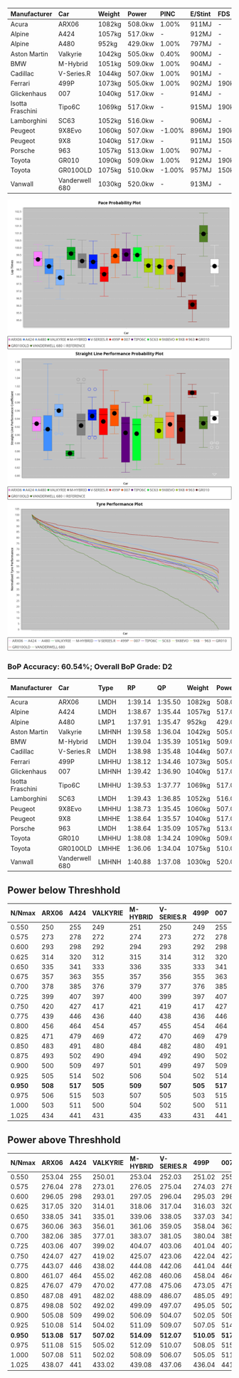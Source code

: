 | Manufacturer     | Car            | Weight | Power   | PINC    | E/Stint | FDS     |
|:-|:-|:-|:-|:-|:-|:-|
| Acura            | ARX06          | 1082kg | 508.0kw | 1.00%   | 911MJ   |    -    |
| Alpine           | A424           | 1057kg | 517.0kw |    -    | 912MJ   |    -    |
| Alpine           | A480           | 952kg  | 429.0kw | 1.00%   | 797MJ   |    -    |
| Aston Martin     | Valkyrie       | 1042kg | 505.0kw | 0.40%   | 900MJ   |    -    |
| BMW              | M-Hybrid       | 1051kg | 509.0kw | 1.00%   | 904MJ   |    -    |
| Cadillac         | V-Series.R     | 1044kg | 507.0kw | 1.00%   | 901MJ   |    -    |
| Ferrari          | 499P           | 1073kg | 505.0kw | 1.00%   | 902MJ   | 190kph  |
| Glickenhaus      | 007            | 1040kg | 517.0kw |    -    | 914MJ   |    -    |
| Isotta Fraschini | Tipo6C         | 1069kg | 517.0kw |    -    | 915MJ   | 190kph  |
| Lamborghini      | SC63           | 1052kg | 516.0kw |    -    | 906MJ   |    -    |
| Peugeot          | 9X8Evo         | 1060kg | 507.0kw | -1.00%  | 896MJ   | 190kph  |
| Peugeot          | 9X8            | 1040kg | 517.0kw |    -    | 911MJ   | 150kph  |
| Porsche          | 963            | 1057kg | 513.0kw | 1.00%   | 907MJ   |    -    |
| Toyota           | GR010          | 1090kg | 509.0kw | 1.00%   | 912MJ   | 190kph  |
| Toyota           | GR010OLD       | 1075kg | 510.0kw | -1.00%  | 957MJ   | 150kph  |
| Vanwall          | Vanderwell 680 | 1030kg | 520.0kw |    -    | 913MJ   |    -    |

![PACECHART](./IMG/ACOMETHOD.png)
![STRAIGHTLINEPERFORMANCECHART](./IMG/ACOMETHOD_sp.png)
![TYREPERFORMANCECHART](./IMG/ACOMETHOD_tw.png)

### BoP Accuracy: 60.54%; Overall BoP Grade: D2
| Manufacturer     | Car            | Type  | RP      | QP      | Weight | Power¹  | Threshhold | PINC    | Power²   | E/Stint | AVG Vmax  | FDS     | RDLC | L/Stint | BOP-Grade | Model Accuracy | Model Points | Match%  | SimDiff |
|:-|:-|:-|:-|:-|:-|:-|:-|:-|:-|:-|:-|:-|:-|:-|:-|:-|:-|:-|:-|
| Acura            | ARX06          | LMDH  | 1:39.14 | 1:35.50 | 1082kg | 508.0kw | 210.0kph   | 1.00%   | 513.10kw |  911MJ  | 297.46kph |    -    | 1.00 | 29      | +B2       | 100.00%        | 996          | 84.41%  | #       |
| Alpine           | A424           | LMDH  | 1:38.67 | 1:35.44 | 1057kg | 517.0kw | 210.0kph   |    -    | 517.00kw |  912MJ  | 297.13kph |    -    | 1.02 | 29      | ~A1       | 99.37%         | 2056         | 96.49%  | #       |
| Alpine           | A480           | LMP1  | 1:37.91 | 1:35.47 |  952kg | 429.0kw | 210.0kph   | 1.00%   | 433.30kw |  797MJ  | 301.48kph |    -    | 0.97 | 27      | -E2       | 96.76%         | 1135         | 54.50%  | +0.21   |
| Aston Martin     | Valkyrie       | LMHNH | 1:39.58 | 1:36.04 | 1042kg | 505.0kw | 210.0kph   | 0.40%   | 507.00kw |  900MJ  | 286.97kph |    -    | 1.05 | 29      | +Ω1       | 100.00%        | 247          | 41.12%  | #       |
| BMW              | M-Hybrid       | LMDH  | 1:39.04 | 1:35.39 | 1051kg | 509.0kw | 210.0kph   | 1.00%   | 514.10kw |  904MJ  | 299.32kph |    -    | 1.02 | 29      | +A2       | 99.20%         | 3081         | 92.45%  | #       |
| Cadillac         | V-Series.R     | LMDH  | 1:38.98 | 1:35.48 | 1044kg | 507.0kw | 210.0kph   | 1.00%   | 512.10kw |  901MJ  | 301.24kph |    -    | 1.02 | 29      | +B1       | 99.22%         | 5358         | 86.80%  | #       |
| Ferrari          | 499P           | LMHHU | 1:38.12 | 1:34.46 | 1073kg | 505.0kw | 210.0kph   | 1.00%   | 510.10kw |  902MJ  | 298.64kph | 190kph  | 1.03 | 29      | -D1       | 99.93%         | 6954         | 65.32%  | #       |
| Glickenhaus      | 007            | LMHNH | 1:39.42 | 1:36.90 | 1040kg | 517.0kw | 210.0kph   |    -    | 517.00kw |  914MJ  | 304.29kph |    -    | 0.95 | 29      | +D2       | 94.07%         | 2174         | 61.91%  | +0.08   |
| Isotta Fraschini | Tipo6C         | LMHHU | 1:39.53 | 1:37.77 | 1069kg | 517.0kw | 210.0kph   |    -    | 517.00kw |  915MJ  | 295.07kph | 190kph  | 1.06 | 29      | +Ω1       | 97.73%         | 129          | 36.95%  | #       |
| Lamborghini      | SC63           | LMDH  | 1:39.43 | 1:36.85 | 1052kg | 516.0kw | 210.0kph   |    -    | 516.00kw |  906MJ  | 295.49kph |    -    | 1.06 | 29      | +C2       | 100.00%        | 784          | 72.91%  | #       |
| Peugeot          | 9X8Evo         | LMHHU | 1:38.73 | 1:35.45 | 1060kg | 507.0kw | 210.0kph   | -1.00%  | 501.90kw |  896MJ  | 308.46kph | 190kph  | 0.99 | 29      | ~A1       | 100.00%        | 1458         | 95.49%  | #       |
| Peugeot          | 9X8            | LMHHE | 1:38.64 | 1:35.57 | 1040kg | 517.0kw | 210.0kph   |    -    | 517.00kw |  911MJ  | 297.36kph | 150kph  | 1.04 | 29      | ~A1       | 98.36%         | 4506         | 95.25%  | +0.07   |
| Porsche          | 963            | LMDH  | 1:38.64 | 1:35.09 | 1057kg | 513.0kw | 210.0kph   | 1.00%   | 518.10kw |  907MJ  | 299.06kph |    -    | 1.01 | 29      | -A2       | 99.87%         | 14199        | 94.17%  | #       |
| Toyota           | GR010          | LMHHU | 1:38.08 | 1:34.24 | 1090kg | 509.0kw | 210.0kph   | 1.00%   | 514.10kw |  912MJ  | 294.87kph | 190kph  | 1.02 | 29      | -D2       | 99.92%         | 5012         | 63.32%  | #       |
| Toyota           | GR010OLD       | LMHHE | 1:36.06 | 1:34.04 | 1075kg | 510.0kw | 210.0kph   | -1.00%  | 504.90kw |  957MJ  | 309.29kph | 150kph  | 1.01 | 29      | -Ω2       | 100.00%        | 351          | -69.39% | +2.21   |
| Vanwall          | Vanderwell 680 | LMHNH | 1:40.88 | 1:37.08 | 1030kg | 520.0kw | 210.0kph   |    -    | 520.00kw |  913MJ  | 301.13kph |    -    | 1.01 | 29      | +Ω2       | 95.37%         | 639          | -3.09%  | -0.03   |

## Power below Threshhold
| N/Nmax    | ARX06   | A424    | VALKYRIE | M-HYBRID | V-SERIES.R | 499P    | 007     | TIPO6C  | SC63    | 9X8EVO  | 9X8     | 963     | GR010   | GR010OLD | VANDERWELL 680 | ​     | RPM      | A480       |
|:-|:-|:-|:-|:-|:-|:-|:-|:-|:-|:-|:-|:-|:-|:-|:-|:-|:-|:-|
|  0.550    |  250    |  255    |  249     |  251     |  250       |  249    |  255    |  255    |  254    |  250    |  255    |  253    |  251    |  251     |  256           |  ​    |   --     |  0.00      |
|  0.575    |  273    |  278    |  272     |  274     |  273       |  272    |  278    |  278    |  277    |  273    |  278    |  276    |  274    |  274     |  279           |  ​    |   --     |  0.00      |
|  0.600    |  293    |  298    |  292     |  294     |  293       |  292    |  298    |  298    |  298    |  293    |  298    |  296    |  294    |  295     |  300           |  ​    |   --     |  0.00      |
|  0.625    |  314    |  320    |  312     |  315     |  314       |  312    |  320    |  320    |  319    |  314    |  320    |  317    |  315    |  316     |  322           |  ​    |   --     |  0.00      |
|  0.650    |  335    |  341    |  333     |  336     |  335       |  333    |  341    |  341    |  340    |  335    |  341    |  338    |  336    |  337     |  343           |  ​    |   --     |  0.00      |
|  0.675    |  357    |  363    |  355     |  357     |  356       |  355    |  363    |  363    |  362    |  356    |  363    |  360    |  357    |  358     |  365           |  ​    |   --     |  0.00      |
|  0.700    |  378    |  385    |  376     |  379     |  377       |  376    |  385    |  385    |  384    |  377    |  385    |  382    |  379    |  380     |  387           |  ​    |   --     |  0.00      |
|  0.725    |  399    |  407    |  397     |  400     |  399       |  397    |  407    |  407    |  406    |  399    |  407    |  403    |  400    |  401     |  409           |  ​    |   --     |  0.00      |
|  0.750    |  420    |  427    |  417     |  421     |  419       |  417    |  427    |  427    |  427    |  419    |  427    |  424    |  421    |  422     |  430           |  ​    |   --     |  0.00      |
|  0.775    |  439    |  446    |  436     |  440     |  438       |  436    |  446    |  446    |  446    |  438    |  446    |  443    |  440    |  441     |  449           |  ​    |  5000    |  253.19    |
|  0.800    |  456    |  464    |  454     |  457     |  455       |  454    |  464    |  464    |  463    |  455    |  464    |  461    |  457    |  458     |  467           |  ​    |  5500    |  298.23    |
|  0.825    |  471    |  479    |  469     |  472     |  470       |  469    |  479    |  479    |  478    |  470    |  479    |  476    |  472    |  473     |  482           |  ​    |  6000    |  333.26    |
|  0.850    |  483    |  491    |  480     |  484     |  482       |  480    |  491    |  491    |  490    |  482    |  491    |  487    |  484    |  485     |  494           |  ​    |  6500    |  377.29    |
|  0.875    |  493    |  502    |  490     |  494     |  492       |  490    |  502    |  502    |  501    |  492    |  502    |  498    |  494    |  495     |  505           |  ​    |  7000    |  421.32    |
|  0.900    |  500    |  509    |  497     |  501     |  499       |  497    |  509    |  509    |  508    |  499    |  509    |  505    |  501    |  502     |  512           |  ​    |  7500    |  431.33    |
|  0.925    |  505    |  514    |  502     |  506     |  504       |  502    |  514    |  514    |  513    |  504    |  514    |  510    |  506    |  507     |  517           |  ​    |  8000    |  427.33    |
| **0.950** | **508** | **517** | **505**  | **509**  | **507**    | **505** | **517** | **517** | **516** | **507** | **517** | **513** | **509** | **510**  | **520**        | **​** | **8500** | **430.33** |
|  0.975    |  506    |  515    |  503     |  507     |  505       |  503    |  515    |  515    |  514    |  505    |  515    |  511    |  507    |  508     |  518           |  ​    |  9000    |  215.17    |
|  1.000    |  503    |  511    |  500     |  504     |  502       |  500    |  511    |  511    |  510    |  502    |  511    |  507    |  504    |  505     |  514           |  ​    |   --     |  0.00      |
|  1.025    |  434    |  441    |  431     |  435     |  433       |  431    |  441    |  441    |  441    |  433    |  441    |  438    |  435    |  436     |  444           |  ​    |   --     |  0.00      |

## Power above Threshhold
| N/Nmax    | ARX06      | A424    | VALKYRIE   | M-HYBRID   | V-SERIES.R | 499P       | 007     | TIPO6C  | SC63    | 9X8EVO     | 9X8     | 963        | GR010      | GR010OLD   | VANDERWELL 680 | ​     | RPM      | A480       |
|:-|:-|:-|:-|:-|:-|:-|:-|:-|:-|:-|:-|:-|:-|:-|:-|:-|:-|:-|
|  0.550    |  253.04    |  255    |  250.01    |  253.04    |  252.03    |  251.02    |  255    |  255    |  254    |  247.46    |  255    |  255.06    |  253.04    |  248.44    |  256           |  ​    |   --     |  0.00      |
|  0.575    |  276.04    |  278    |  273.01    |  276.05    |  275.04    |  274.03    |  278    |  278    |  277    |  270.50    |  278    |  278.07    |  276.05    |  271.48    |  279           |  ​    |   --     |  0.00      |
|  0.600    |  296.05    |  298    |  293.01    |  297.05    |  296.04    |  295.03    |  298    |  298    |  298    |  290.54    |  298    |  299.08    |  297.05    |  291.52    |  300           |  ​    |   --     |  0.00      |
|  0.625    |  317.05    |  320    |  314.01    |  318.06    |  317.04    |  316.03    |  320    |  320    |  319    |  310.58    |  320    |  321.08    |  318.06    |  312.56    |  322           |  ​    |   --     |  0.00      |
|  0.650    |  338.05    |  341    |  335.01    |  339.06    |  338.05    |  337.03    |  341    |  341    |  340    |  331.61    |  341    |  342.09    |  339.06    |  333.59    |  343           |  ​    |   --     |  0.00      |
|  0.675    |  360.06    |  363    |  356.01    |  361.06    |  359.05    |  358.04    |  363    |  363    |  362    |  352.65    |  363    |  364.09    |  361.06    |  354.63    |  365           |  ​    |   --     |  0.00      |
|  0.700    |  382.06    |  385    |  377.01    |  383.07    |  381.05    |  380.04    |  385    |  385    |  384    |  373.69    |  385    |  386.10    |  383.07    |  375.67    |  387           |  ​    |   --     |  0.00      |
|  0.725    |  403.06    |  407    |  399.02    |  404.07    |  403.06    |  401.04    |  407    |  407    |  406    |  394.73    |  407    |  407.10    |  404.07    |  396.71    |  409           |  ​    |   --     |  0.00      |
|  0.750    |  424.07    |  427    |  419.02    |  425.07    |  423.06    |  422.04    |  427    |  427    |  427    |  414.77    |  427    |  428.11    |  425.07    |  416.74    |  430           |  ​    |   --     |  0.00      |
|  0.775    |  443.07    |  446    |  438.02    |  444.08    |  442.06    |  441.04    |  446    |  446    |  446    |  433.80    |  446    |  447.11    |  444.08    |  435.78    |  449           |  ​    |  5000    |  253.19    |
|  0.800    |  461.07    |  464    |  455.02    |  462.08    |  460.06    |  458.04    |  464    |  464    |  463    |  450.84    |  464    |  465.12    |  462.08    |  453.81    |  467           |  ​    |  5500    |  298.23    |
|  0.825    |  476.07    |  479    |  470.02    |  477.08    |  475.06    |  473.05    |  479    |  479    |  478    |  465.86    |  479    |  480.12    |  477.08    |  468.84    |  482           |  ​    |  6000    |  333.26    |
|  0.850    |  487.08    |  491    |  482.02    |  488.09    |  486.07    |  485.05    |  491    |  491    |  490    |  476.88    |  491    |  492.12    |  488.09    |  479.86    |  494           |  ​    |  6500    |  377.29    |
|  0.875    |  498.08    |  502    |  492.02    |  499.09    |  497.07    |  495.05    |  502    |  502    |  501    |  486.90    |  502    |  503.13    |  499.09    |  489.87    |  505           |  ​    |  7000    |  421.32    |
|  0.900    |  505.08    |  509    |  499.02    |  506.09    |  504.07    |  502.05    |  509    |  509    |  508    |  493.92    |  509    |  510.13    |  506.09    |  496.89    |  512           |  ​    |  7500    |  431.33    |
|  0.925    |  510.08    |  514    |  504.02    |  511.09    |  509.07    |  507.05    |  514    |  514    |  513    |  498.92    |  514    |  515.13    |  511.09    |  501.89    |  517           |  ​    |  8000    |  427.33    |
| **0.950** | **513.08** | **517** | **507.02** | **514.09** | **512.07** | **510.05** | **517** | **517** | **516** | **501.93** | **517** | **518.13** | **514.09** | **504.90** | **520**        | **​** | **8500** | **430.33** |
|  0.975    |  511.08    |  515    |  505.02    |  512.09    |  510.07    |  508.05    |  515    |  515    |  514    |  499.93    |  515    |  516.13    |  512.09    |  502.90    |  518           |  ​    |  9000    |  215.17    |
|  1.000    |  507.08    |  511    |  502.02    |  508.09    |  506.07    |  505.05    |  511    |  511    |  510    |  496.92    |  511    |  512.13    |  508.09    |  499.89    |  514           |  ​    |   --     |  0.00      |
|  1.025    |  438.07    |  441    |  433.02    |  439.08    |  437.06    |  436.04    |  441    |  441    |  441    |  428.79    |  441    |  442.11    |  439.08    |  430.77    |  444           |  ​    |   --     |  0.00      |
